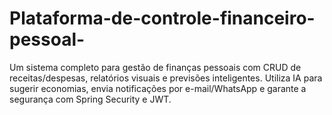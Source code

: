 # Plataforma-de-controle-financeiro-pessoal-
Um sistema completo para gestão de finanças pessoais com CRUD de receitas/despesas, relatórios visuais e previsões inteligentes. Utiliza IA para sugerir economias, envia notificações por e-mail/WhatsApp e garante a segurança com Spring Security e JWT.
